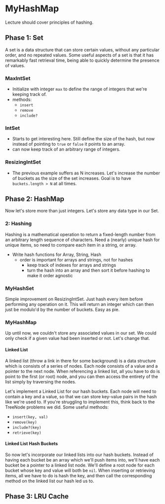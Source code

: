 # MyHashMap
Lecture should cover principles of hashing.

## Phase 1: Set
A set is a  data structure that can store certain values, without 
any particular order, and no repeated values. Some useful aspects
of a set is that it has remarkably fast retrieval time, being able
to quickly determine the presence of values. 

### MaxIntSet
- Initialize with integer `max` to define the range
of integers that we're keeping track of.
- methods:
  - `insert`
  - `remove`
  - `include?`

### IntSet
- Starts to get interesting here. Still define the size of the
hash, but now instead of pointing to `true` or `false` it points to
an array.
- can now keep track of an arbitrary range of integers.

### ResizingIntSet
- The previous example suffers as N increases. Let's increase the number
of buckets as the size of the set increases. Goal is to have `buckets.length > N`
at all times.

## Phase 2: HashMap
Now let's store more than just integers. Let's store any data type in our Set.

### 2: Hashing
Hashing is a mathematical operation to return a fixed-length 
number from an arbitrary length sequence of characters. Need a (nearly)
unique hash for unique items, so need to compare each item in a string, 
or array.
- Write hash functions for Array, String, Hash
  - order is important for arrays and strings, not for hashes
    - keep track of indexes for arrays and strings
    - turn the hash into an array and then sort it before hashing to
      make it order agnostic

### MyHashSet
Simple improvement on ResizingIntSet. Just hash every item before
performing any operation on it. This will return an integer which can
then just be modulo'd by the number of buckets. Easy as pie.

### MyHashMap
Up until now, we couldn't store any associated values in our set. We
could only check if a given value had been inserted or not. Let's change
that.

#### Linked List
A linked list (throw a link in there for some background) is a data structure
which is consists of a series of nodes. Each node consists of a value and a pointer
to the next node. When referencing a linked list, all you have to do is point to 
the first (or root) node, and you can then access the entirety of the list simply by 
traversing the nodes.

Let's implement a Linked List for our hash buckets. Each node will need to contain a 
key and a value, so that we can store key-value pairs in the hash like we're used to. 
If you're struggling to implement this, think back to the TreeNode problems we did. 
Some useful methods:
- `insert(key, val)`
- `remove(key)`
- `include?(key)`
- `retrieve(key)`

#### Linked List Hash Buckets 
So now let's incorporate our linked lists into our hash buckets. Instead of having
each bucket be an array which we'll push items into, we'll have each bucket be 
a pointer to a linked list node. We'll define a root node for each bucket whose 
key and value will both be `nil`. When inserting or retrieving items, all we 
have to do is hash the key, and then call the corresponding method on the 
linked list our hash led us to.

## Phase 3: LRU Cache



